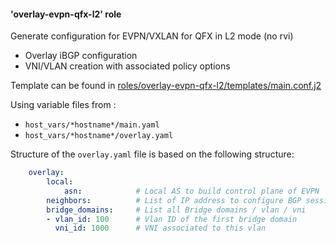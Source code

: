 
#### 'overlay-evpn-qfx-l2' role  
Generate configuration for EVPN/VXLAN for QFX in L2 mode (no rvi)
 - Overlay iBGP configuration
 - VNI/VLAN creation with associated policy options

Template can be found in [roles/overlay-evpn-qfx-l2/templates/main.conf.j2 ](https://github.com/titom73/ansible-junos-evpn-vxlan-multitenant/blob/master/roles/overlay-evpn-qfx-l2/templates/main.conf.j2)

Using variable files from :
 - `host_vars/*hostname*/main.yaml`
 - `host_vars/*hostname*/overlay.yaml`

Structure of the `overlay.yaml` file is based on the following structure:
```yaml
	overlay:
	    local:
	        asn: 			# Local AS to build control plane of EVPN
	    neighbors: 			# List of IP address to configure BGP sessions. Must be RR if you are on leaves and must be leaves if you are on MXs. In any case, it must be loopback of devices
        bridge_domains:		# List all Bridge domains / vlan / vni
        - vlan_id: 100		# Vlan ID of the first bridge domain
          vni_id: 1000		# VNI associated to this vlan
```
